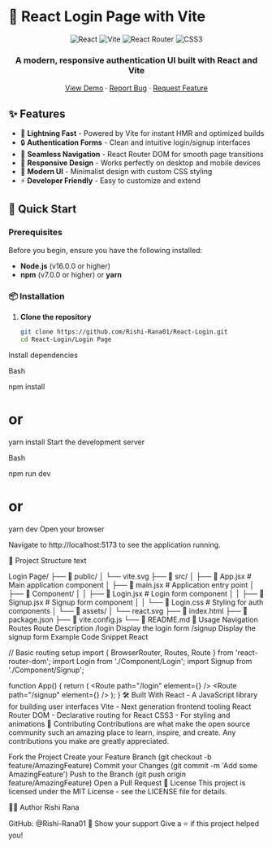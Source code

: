 # 🔐 React Login Page with Vite

<div align="center">
  <img src="https://img.shields.io/badge/React-20232A?style=for-the-badge&logo=react&logoColor=61DAFB" alt="React" />
  <img src="https://img.shields.io/badge/Vite-B73BFE?style=for-the-badge&logo=vite&logoColor=FFD62E" alt="Vite" />
  <img src="https://img.shields.io/badge/React_Router-CA4245?style=for-the-badge&logo=react-router&logoColor=white" alt="React Router" />
  <img src="https://img.shields.io/badge/CSS3-1572B6?style=for-the-badge&logo=css3&logoColor=white" alt="CSS3" />
</div>

<div align="center">
  <h3>A modern, responsive authentication UI built with React and Vite</h3>
  <p>
    <a href="#demo">View Demo</a>
    ·
    <a href="https://github.com/Rishi-Rana01/React-Login/issues">Report Bug</a>
    ·
    <a href="https://github.com/Rishi-Rana01/React-Login/issues">Request Feature</a>
  </p>
</div>

## ✨ Features

- 🚀 **Lightning Fast** - Powered by Vite for instant HMR and optimized builds
- 🔒 **Authentication Forms** - Clean and intuitive login/signup interfaces
- 🧭 **Seamless Navigation** - React Router DOM for smooth page transitions
- 📱 **Responsive Design** - Works perfectly on desktop and mobile devices
- 🎨 **Modern UI** - Minimalist design with custom CSS styling
- ⚡ **Developer Friendly** - Easy to customize and extend

## 🚀 Quick Start

### Prerequisites

Before you begin, ensure you have the following installed:
- **Node.js** (v16.0.0 or higher)
- **npm** (v7.0.0 or higher) or **yarn**

### 📦 Installation

1. **Clone the repository**
   ```bash
   git clone https://github.com/Rishi-Rana01/React-Login.git
   cd React-Login/Login Page
Install dependencies

Bash

npm install
# or
yarn install
Start the development server

Bash

npm run dev
# or
yarn dev
Open your browser

Navigate to http://localhost:5173 to see the application running.

📁 Project Structure
text

Login Page/
├── 📂 public/
│   └── vite.svg
├── 📂 src/
│   ├── 📄 App.jsx          # Main application component
│   ├── 📄 main.jsx         # Application entry point
│   ├── 📂 Component/
│   │   ├── 📄 Login.jsx    # Login form component
│   │   ├── 📄 Signup.jsx   # Signup form component
│   │   └── 📄 Login.css    # Styling for auth components
│   └── 📂 assets/
│       └── react.svg
├── 📄 index.html
├── 📄 package.json
├── 📄 vite.config.js
└── 📄 README.md
🎯 Usage
Navigation Routes
Route	Description
/login	Display the login form
/signup	Display the signup form
Example Code Snippet
React

// Basic routing setup
import { BrowserRouter, Routes, Route } from 'react-router-dom';
import Login from './Component/Login';
import Signup from './Component/Signup';

function App() {
  return (
    <BrowserRouter>
      <Routes>
        <Route path="/login" element={<Login />} />
        <Route path="/signup" element={<Signup />} />
      </Routes>
    </BrowserRouter>
  );
}
🛠️ Built With
React - A JavaScript library for building user interfaces
Vite - Next generation frontend tooling
React Router DOM - Declarative routing for React
CSS3 - For styling and animations
🤝 Contributing
Contributions are what make the open source community such an amazing place to learn, inspire, and create. Any contributions you make are greatly appreciated.

Fork the Project
Create your Feature Branch (git checkout -b feature/AmazingFeature)
Commit your Changes (git commit -m 'Add some AmazingFeature')
Push to the Branch (git push origin feature/AmazingFeature)
Open a Pull Request
📝 License
This project is licensed under the MIT License - see the LICENSE file for details.

👨‍💻 Author
Rishi Rana

GitHub: @Rishi-Rana01
🌟 Show your support
Give a ⭐️ if this project helped you!
